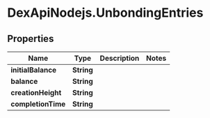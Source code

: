 # DexApiNodejs.UnbondingEntries

## Properties

Name | Type | Description | Notes
------------ | ------------- | ------------- | -------------
**initialBalance** | **String** |  | 
**balance** | **String** |  | 
**creationHeight** | **String** |  | 
**completionTime** | **String** |  | 


